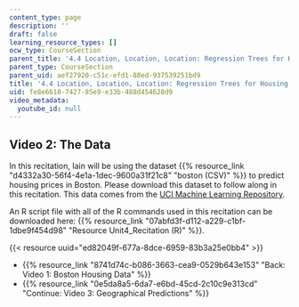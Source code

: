 ```yaml
---
content_type: page
description: ''
draft: false
learning_resource_types: []
ocw_type: CourseSection
parent_title: '4.4 Location, Location, Location: Regression Trees for Housing Data  (Recitation)'
parent_type: CourseSection
parent_uid: aef27920-c51c-efd1-88ed-937539251bd9
title: '4.4 Location, Location, Location: Regression Trees for Housing Data  (Recitation)'
uid: fe8e6610-7427-85e9-e33b-488d454628d9
video_metadata:
  youtube_id: null
---
```

## Video 2: The Data

In this recitation, Iain will be using the dataset {{% resource_link "d4332a30-56f4-4e1a-1dec-9600a31f21c8" "boston (CSV)" %}} to predict housing prices in Boston. Please download this dataset to follow along in this recitation. This data comes from the [UCI Machine Learning Repository](http://archive.ics.uci.edu/ml/index.php).

An R script file with all of the R commands used in this recitation can be downloaded here: {{% resource_link "07abfd3f-d112-a229-c1bf-1dbe9f454d98" "Resource Unit4_Recitation (R)" %}}.

{{< resource uuid="ed82049f-677a-8dce-6959-83b3a25e0bb4" >}}

- {{% resource_link "8741d74c-b086-3663-cea9-0529b643e153" "Back: Video 1: Boston Housing Data" %}}
- {{% resource_link "0e5da8a5-6da7-e6bd-45cd-2c10c9e313cd" "Continue: Video 3: Geographical Predictions" %}}